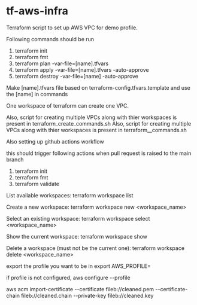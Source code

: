 # tf-aws-infra

Terraform script to set up AWS VPC for demo profile.

Following commands should be run
1. terraform init 
2. terraform fmt 
3. terraform plan -var-file=[name].tfvars   
4. terraform apply -var-file=[name].tfvars -auto-approve
5. terraform destroy -var-file=[name] -auto-approve

Make [name].tfvars file based on terraform-config.tfvars.template and use the [name] in commands

One workspace of terraform can create one VPC. 

Also, script for creating multiple VPCs along with thier workspaces is present in terraform_create_commands.sh
Also, script for creating multiple VPCs along with thier workspaces is present in terraform__commands.sh


Also setting up github actions workflow

this should trigger following actions when pull request is raised to the main branch

1. terraform init 
2. terraform fmt 
3. terraform validate 

List available workspaces:
terraform workspace list

Create a new workspace:
terraform workspace new <workspace_name>

Select an existing workspace:
terraform workspace select <workspace_name>

Show the current workspace:
terraform workspace show

Delete a workspace (must not be the current one):
terraform workspace delete <workspace_name>

export the profile you want to be in
export AWS_PROFILE=<your-profile-name>

if profile is not configured,
aws configure --profile <your-profile-name>

aws acm import-certificate --certificate fileb://cleaned.pem --certificate-chain fileb://cleaned.chain --private-key fileb://cleaned.key